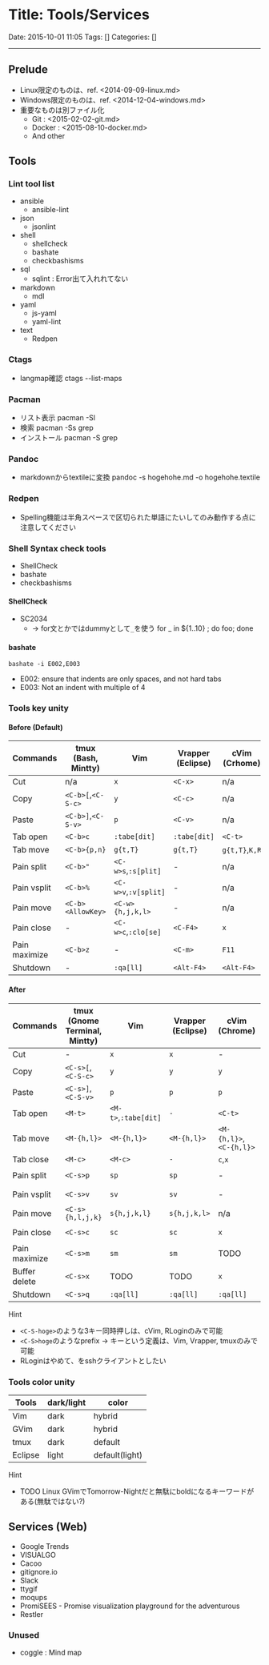 # Title: Tools/Services

Date: 2015-10-01 11:05
Tags: []
Categories: []

---

## Prelude

* Linux限定のものは、ref. <2014-09-09-linux.md>
* Windows限定のものは、ref. <2014-12-04-windows.md>
* 重要なものは別ファイル化
	* Git : <2015-02-02-git.md>
	* Docker : <2015-08-10-docker.md>
	* And other

## Tools

### Lint tool list

* ansible
	* ansible-lint
* json
	* jsonlint
* shell
	* shellcheck
	* bashate
	* checkbashisms
* sql
	* sqlint : Error出て入れれてない
* markdown
	* mdl
* yaml
	* js-yaml
	* yaml-lint
* text
	* Redpen

### Ctags

* langmap確認
		ctags --list-maps

### Pacman

* リスト表示
		pacman -Sl
* 検索
		pacman -Ss grep
* インストール
		pacman -S grep

### Pandoc

* markdownからtextileに変換
		pandoc -s hogehohe.md -o hogehohe.textile

### Redpen

* Spelling機能は半角スペースで区切られた単語にたいしてのみ動作する点に注意してください

### Shell Syntax check tools

* ShellCheck
* bashate
* checkbashisms

#### ShellCheck

* SC2034
	* -> for文とかではdummyとして`_`を使う
			for _ in ${1..10} ; do foo; done

#### bashate

	bashate -i E002,E003

* E002: ensure that indents are only spaces, and not hard tabs
* E003: Not an indent with multiple of 4

### Tools key unity

#### Before (Default)

Commands      | tmux (Bash, Mintty) | Vim                  | Vrapper (Eclipse) | cVim (Crhome)  | RLogin
---           | ---                 | ---                  | ---               | ---            | ---
Cut           | n/a                 | `x`                  | `<C-x>`           | n/a            | TODO
Copy          | `<C-b>[`,`<C-S-c>`  | `y`                  | `<C-c>`           | n/a            | TODO
Paste         | `<C-b>]`,`<C-S-v>`  | `p`                  | `<C-v>`           | n/a            | TODO
Tab open      | `<C-b>c`            | `:tabe[dit]`         | `:tabe[dit]`      | `<C-t>`        | TODO
Tab move      | `<C-b>{p,n}`        | `g{t,T}`             | `g{t,T}`          | `g{t,T}`,`K,R` | TODO
Pain split    | `<C-b>"`            | `<C-w>s`,`:s[plit]`  | -                 | n/a            | TODO
Pain vsplit   | `<C-b>%`            | `<C-w>v`,`:v[split]` | -                 | n/a            | TODO
Pain move     | `<C-b><AllowKey>`   | `<C-w>{h,j,k,l>`     | -                 | n/a            | TODO
Pain close    | -                   | `<C-w>c`,`:clo[se]`  | `<C-F4>`          | `x`            | TODO
Pain maximize | `<C-b>z`            | -                    | `<C-m>`           | `F11`          | TODO
Shutdown      | -                   | `:qa[ll]`            | `<Alt-F4>`        | `<Alt-F4>`     | TODO

#### After

Commands      | tmux (Gnome Terminal, Mintty) | Vim                  | Vrapper (Eclipse) | cVim (Chrome)           | RLogin
---           | ---                           | ---                  | ---               | ---                     | ---
Cut           | -                             | `x`                  | `x`               | -                       | n/a
Copy          | `<C-s>[`,`<C-S-c>`            | `y`                  | `y`               | `y`                     | `<M-c>`
Paste         | `<C-s>]`,`<C-S-v>`            | `p`                  | `p`               | `p`                     | `<M-v>`
Tab open      | `<M-t>`                       | `<M-t>`,`:tabe[dit]` | `-`               | `<C-t>`                 | TODO
Tab move      | `<M-{h,l}>`                   | `<M-{h,l}>`          | `<M-{h,l}>`       | `<M-{h,l}>`,`<C-{h,l}>` | TODO
Tab close     | `<M-c>`                       | `<M-c>`              | `-`               | `c`,`x`                 | TODO
Pain split    | `<C-s>p`                      | `sp`                 | `sp`              | -                       | `<C-S-p>`
Pain vsplit   | `<C-s>v`                      | `sv`                 | `sv`              | -                       | `<C-S-v>`
Pain move     | `<C-s>{h,l,j,k}`              | `s{h,j,k,l}`         | `s{h,j,k,l>`      | n/a                     | TODO
Pain close    | `<C-s>c`                      | `sc`                 | `sc`              | `x`                     | `<C-S-c>`
Pain maximize | `<C-s>m`                      | `sm`                 | `sm`              | TODO                    | TODO
Buffer delete | `<C-s>x`                      | TODO                 | TODO              | `x`                     | TODO
Shutdown      | `<C-s>q`                      | `:qa[ll]`            | `:qa[ll]`         | `:qa[ll]`               | TODO

Hint

* `<C-S-hoge>`のような3キー同時押しは、cVim, RLoginのみで可能
* `<C-S>hoge`のようなprefix -> キーという定義は、Vim, Vrapper, tmuxのみで可能
* RLoginはやめて、をsshクライアントとしたい

### Tools color unity

Tools   | dark/light | color
---     | ---        | ---
Vim     | dark       | hybrid
GVim    | dark       | hybrid
tmux    | dark       | default
Eclipse | light      | default(light)

Hint

* TODO Linux GVimでTomorrow-Nightだと無駄にboldになるキーワードがある(無駄ではない?)

## Services (Web)

* Google Trends
* VISUALGO
* Cacoo
* gitignore.io
* Slack
* ttygif
* moqups
* PromiSEES - Promise visualization playground for the adventurous
* Restler

### Unused

* coggle : Mind map

